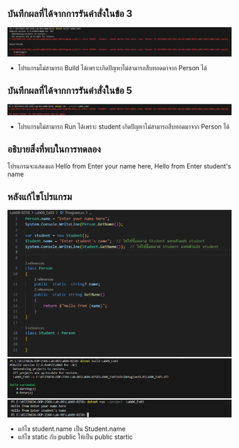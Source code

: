 ## บันทึกผลที่ได้จากการรันคำสั่งในข้อ 3 

![pic](/Pictures/pic-5.png)

- โปรแกรมไม่สามารถ Build ได้เพราะเกิดปัญหาไม่สามารถสืบทอดมาจาก Person ได้

## บันทึกผลที่ได้จากการรันคำสั่งในข้อ 5

![pic](/Pictures/pic-6.png)

- โปรแกรมไม่สามารถ Run ได้เพราะ student เกิดปัญหาไม่สามารถสืบทอดมาจาก Person ได้

## อธิบายสิ่งที่พบในการทดลอง

โปรแกรมจะแสดงผล Hello from Enter your name here, 
Hello from Enter student's name

## หลังแก้ไขโปรแกรม

![pic](/Pictures/pic-7.png)
![pic](/Pictures/pic-9.png)
![pic](/Pictures/pic-8.png)

 - แก้ไข student.name เป็น Student.name 
 - แก้ไข static กับ public ให้เป็น public startic
